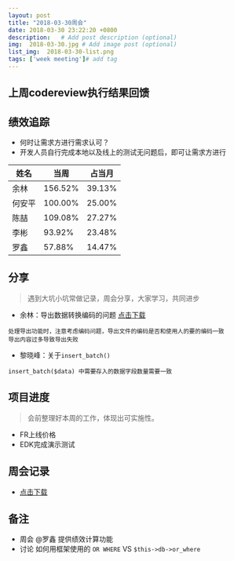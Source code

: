 ```yaml
---
layout: post
title: "2018-03-30周会"
date: 2018-03-30 23:22:20 +0800
description:   # Add post description (optional)
img:  2018-03-30.jpg # Add image post (optional)
list_img:  2018-03-30-list.png
tags: ['week meeting']# add tag
---
```

## 上周codereview执行结果回馈


## 绩效追踪
* 何时让需求方进行需求认可？
 * 开发人员自行完成本地以及线上的测试无问题后，即可让需求方进行

 |  姓名  |   当周  | 占当月 |
 |--------|--------|--------|
 | 余林   | 156.52% | 39.13%|
 | 何安平 | 100.00% | 25.00%|
 | 陈喆   | 109.08% | 27.27%|
 | 李彬   | 93.92%  | 23.48%|
 | 罗鑫   | 57.88%  | 14.47%|

## 分享
> 遇到大坑小坑常做记录，周会分享，大家学习，共同进步
* 余林：导出数据转换编码的问题 <a href="../assets/attchment/2018-03-30/yulin_share.docx" >点击下载</a>

```
处理导出功能时，注意考虑编码问题，导出文件的编码是否和使用人的要的编码一致
导出内容过多导致导出失败
```

* 黎晓峰：关于`insert_batch()`

```
insert_batch($data) 中需要存入的数据字段数量需要一致
```


## 项目进度
> 会前整理好本周的工作，体现出可实施性。
* FR上线价格
* EDK完成演示测试

## 周会记录
* <a href="../assets/attchment/2018-03-30/mk_content.docx" download="周会记录.docx">点击下载</a>


## 备注
* 周会 @罗鑫 提供绩效计算功能
* 讨论 如何用框架使用的 `OR WHERE` VS `$this->db->or_where`





